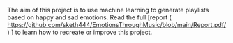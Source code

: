 
The aim of this project is to use machine learning to generate playlists based on happy and sad emotions. Read the full [report ( https://github.com/sketh444/EmotionsThroughMusic/blob/main/Report.pdf/ ) ] to learn how to recreate or improve this project. 
